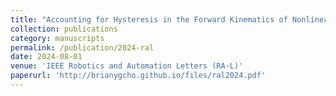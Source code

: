 ```yaml
---
title: "Accounting for Hysteresis in the Forward Kinematics of Nonlinearly-Routed Tendon-Driven Continuum Robots via a Learned Deep Decoder Network"
collection: publications
category: manuscripts
permalink: /publication/2024-ral
date: 2024-08-01
venue: 'IEEE Robotics and Automation Letters (RA-L)'
paperurl: 'http://brianygcho.github.io/files/ral2024.pdf'
---
```

